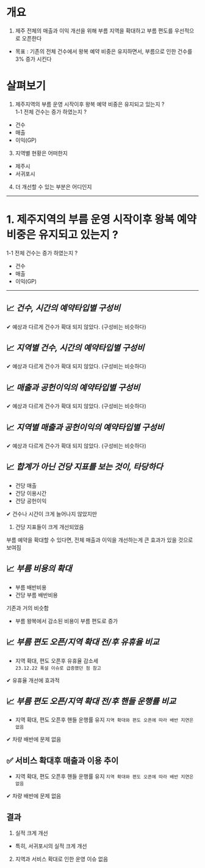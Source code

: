 # 개요
1. 제주 전체의 매출과 이익 개선을 위해 부름 지역을 확대하고 부름 편도를 우선적으로 오픈한다
- 목표 : 기존의 전체 건수에서 왕복 예약 비중은 유지하면서, 부름으로 인한 건수를 3% 증가 시킨다

# 살펴보기
1. 제주지역의 부름 운영 시작이후 왕복 예약 비중은 유지되고 있는지 ?   
1-1 전체 건수는 증가 하였는지 ?
- 건수
- 매출
- 이익(GP)
3. 지역별 현황은 어떠한지
- 제주시
- 서귀포시
4. 더 개선할 수 있는 부분은 어디인지

---
# 1. 제주지역의 부름 운영 시작이후 왕복 예약 비중은 유지되고 있는지 ?   
1-1 전체 건수는 증가 하였는지 ?
- 건수
- 매출
- 이익(GP)
---

## 📈 *건수, 시간의  예약타입별 구성비*

✔ 예상과 다르게 건수가 확대 되지 않았다. (구성비는 비슷하다)

## 📈 *지역별 건수, 시간의 예약타입별 구성비*

✔ 예상과 다르게 건수가 확대 되지 않았다. (구성비는 비슷하다)

## 📈 *매출과 공헌이익의  예약타입별 구성비*

✔ 예상과 다르게 건수가 확대 되지 않았다. (구성비는 비슷하다)

## 📈 *지역별 매출과 공헌이익의  예약타입별 구성비*

✔ 예상과 다르게 건수가 확대 되지 않았다. (구성비는 비슷하다)

## 📈 *합계가 아닌 건당 지표를 보는 것이, 타당하다*
- 건당 매출
- 건당 이용시간
- 건당 공헌이익

✔ 건수나 시간이 크게 늘어나지 않았지만
1. 건당 지표들이 크게 개선되었음

부름 예약을 확대할 수 있다면, 전체 매출과 이익을 개선하는게 큰 효과가 있을 것으로 보여짐

## 📈 *부름 비용의 확대*
- 부름 배반비용
- 건당 부름 배반비용

기존과 거의 비슷함
- 부름 왕복에서 감소된 비용이 부름 편도로 증가

## 📈 *부름 편도 오픈/지역 확대 전/후 유휴율 비교*
- 지역 확대, 편도 오픈후 유휴율 감소세   
   ```23.12.22 폭설 이슈로 급증했던 점 참고```   

✔ 유휴율 개선에 효과적

## 📈 *부름 편도 오픈/지역 확대 전/후 핸들 운행률 비교*
- 지역 확대, 편도 오픈후 핸들 운행률 유지
   ```지역 확대와 편도 오픈에 따라 배반 지연은 없음```   

✔ 차량 배반에 문제 없음

## ✅ 서비스 확대후 매출과 이용 추이
- 지역 확대, 편도 오픈후 핸들 운행률 유지
   ```지역 확대와 편도 오픈에 따라 배반 지연은 없음```   

✔ 차량 배반에 문제 없음

## 결과
1. 실적 크게 개선
- 특히, 서귀포시의 실적 크게 개선
2. 지역과 서비스 확대로 인한 운영 이슈 없음


